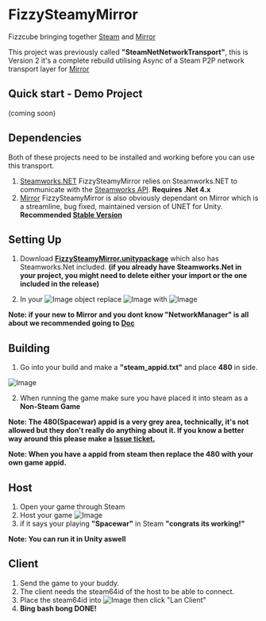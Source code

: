 # FizzySteamyMirror

Fizzcube bringing together [Steam](https://store.steampowered.com/) and [Mirror](https://github.com/vis2k/Mirror)

This project was previously called **"SteamNetNetworkTransport"**, this is Version 2 it's a complete rebuild utilising Async of a Steam P2P network transport layer for [Mirror](https://github.com/vis2k/Mirror)

## Quick start - Demo Project 

(coming soon)

## Dependencies
Both of these projects need to be installed and working before you can use this transport.
1. [Steamworks.NET](https://github.com/rlabrecque/Steamworks.NET) FizzySteamyMirror relies on Steamworks.NET to communicate with the [Steamworks API](https://partner.steamgames.com/doc/sdk). **Requires .Net 4.x**
2. [Mirror](https://github.com/vis2k/Mirror) FizzySteamyMirror is also obviously dependant on Mirror which is a streamline, bug fixed, maintained version of UNET for Unity. **Recommended [Stable Version](https://assetstore.unity.com/packages/tools/network/mirror-129321)**

## Setting Up
1. Download [**FizzySteamyMirror.unitypackage**](https://github.com/Raystorms/FizzySteamyMirror/releases)
which also has Steamworks.Net included. **(if you already have Steamworks.Net in your project, you might need to delete either your import or the one included in the release)**

2. In your ![Image](http://i.galtrox.com/index.php/s/LX2KPkezLwazrTS/preview) object replace ![Image](http://i.galtrox.com/index.php/s/LTwTTyZLtbmGHY6/preview) with ![Image](http://i.galtrox.com/index.php/s/5PJBqPjJiFdqxG9/preview) 

**Note: if your new to Mirror and you dont know "NetworkManager" is all about we recommended going to   [Doc](https://vis2k.github.io/Mirror/General/Start)**

## Building
1. Go into your build and make a **"steam_appid.txt"** and place **480** in side.

![Image](http://i.galtrox.com/index.php/s/KLB8W6kFtnjwQPJ/preview)

2. When running the game make sure you have placed it into steam as a **Non-Steam Game**

**Note: The 480(Spacewar) appid is a very grey area, technically, it's not allowed but they don't really do anything about it.
If you know a better way around this please make a [Issue ticket.](https://github.com/FizzCube/FizzySteamyMirror/issues)**

**Note: When you have a appid from steam then replace the 480 with your own game appid.**

## Host
1. Open your game through Steam
2. Host your game ![Image](http://i.galtrox.com/index.php/s/ycNEwXKf5jdYD8T/preview)
3. if it says your playing **"Spacewar"** in Steam **"congrats its working!"**

**Note: You can run it in Unity aswell**

## Client
1. Send the game to your buddy.
2. The client needs the steam64id of the host to be able to connect.
3. Place the steam64id into ![Image](http://i.galtrox.com/index.php/s/py8ZgqtkbrzyC3B/preview) then click "Lan Client"
4. **Bing bash bong DONE!**
